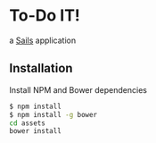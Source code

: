 # To-Do IT!

a [Sails](http://sailsjs.org) application


## Installation

Install NPM and Bower dependencies

```bash
$ npm install
$ npm install -g bower
cd assets
bower install
```
